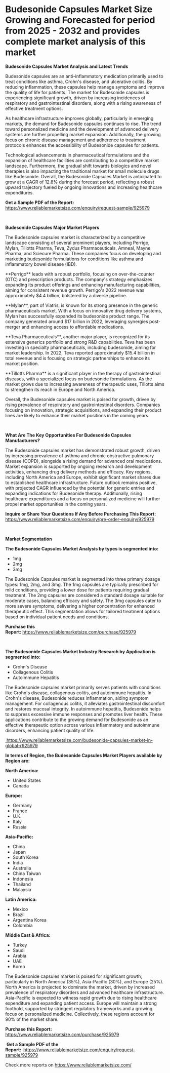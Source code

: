 <p><h1>Budesonide Capsules Market Size Growing and Forecasted for period from 2025 - 2032 and provides complete market analysis of this market</h1></p><p><strong>Budesonide Capsules Market Analysis and Latest Trends</strong></p>
<p><p>Budesonide capsules are an anti-inflammatory medication primarily used to treat conditions like asthma, Crohn's disease, and ulcerative colitis. By reducing inflammation, these capsules help manage symptoms and improve the quality of life for patients. The market for Budesonide capsules is experiencing significant growth, driven by increasing incidences of respiratory and gastrointestinal disorders, along with a rising awareness of effective treatment options.</p><p>As healthcare infrastructure improves globally, particularly in emerging markets, the demand for Budesonide capsules continues to rise. The trend toward personalized medicine and the development of advanced delivery systems are further propelling market expansion. Additionally, the growing focus on chronic disease management and adherence to treatment protocols enhances the accessibility of Budesonide capsules for patients.</p><p>Technological advancements in pharmaceutical formulations and the expansion of healthcare facilities are contributing to a competitive market landscape. Furthermore, the gradual shift towards biologics and novel therapies is also impacting the traditional market for small molecule drugs like Budesonide. Overall, the Budesonide Capsules Market is anticipated to grow at a CAGR of 12.8% during the forecast period, reflecting a robust upward trajectory fueled by ongoing innovations and increasing healthcare expenditures.</p></p>
<p><strong>Get a Sample PDF of the Report:&nbsp;</strong> <a href="https://www.reliablemarketsize.com/enquiry/request-sample/925979?utm_campaign=3120&utm_medium=2&utm_source=Github&utm_content=ia&utm_term=08032025&utm_id=budesonide-capsules">https://www.reliablemarketsize.com/enquiry/request-sample/925979</a></p>
<p>&nbsp;</p>
<p><strong>Budesonide Capsules Major Market Players</strong></p>
<p><p>The Budesonide capsules market is characterized by a competitive landscape consisting of several prominent players, including Perrigo, Mylan, Tillotts Pharma, Teva, Zydus Pharmaceuticals, Amneal, Mayne Pharma, and Sciecure Pharma. These companies focus on developing and marketing budesonide formulations for conditions like asthma and inflammatory bowel disease (IBD).</p><p>**Perrigo** leads with a robust portfolio, focusing on over-the-counter (OTC) and prescription products. The company's strategy emphasizes expanding its product offerings and enhancing manufacturing capabilities, aiming for consistent revenue growth. Perrigo's 2022 revenue was approximately $4.4 billion, bolstered by a diverse pipeline.</p><p>**Mylan**, part of Viatris, is known for its strong presence in the generic pharmaceuticals market. With a focus on innovative drug delivery systems, Mylan has successfully expanded its budesonide product range. The company generated around $17 billion in 2022, leveraging synergies post-merger and enhancing access to affordable medications.</p><p>**Teva Pharmaceuticals**, another major player, is recognized for its extensive generics portfolio and strong R&D capabilities. Teva has been investing in specialty pharmaceuticals, including budesonide, aiming for market leadership. In 2022, Teva reported approximately $15.4 billion in total revenue and is focusing on strategic partnerships to enhance its market position.</p><p>**Tillotts Pharma** is a significant player in the therapy of gastrointestinal diseases, with a specialized focus on budesonide formulations. As the market grows due to increasing awareness of therapeutic uses, Tillotts aims to strengthen its reach in Europe and North America.</p><p>Overall, the Budesonide capsules market is poised for growth, driven by rising prevalence of respiratory and gastrointestinal disorders. Companies focusing on innovation, strategic acquisitions, and expanding their product lines are likely to enhance their market positions in the coming years.</p></p>
<p>&nbsp;</p>
<p><strong>What Are The Key Opportunities For Budesonide Capsules Manufacturers?</strong></p>
<p><p>The Budesonide capsules market has demonstrated robust growth, driven by increasing prevalence of asthma and chronic obstructive pulmonary disease (COPD), alongside a rising demand for advanced oral medications. Market expansion is supported by ongoing research and development activities, enhancing drug delivery methods and efficacy. Key regions, including North America and Europe, exhibit significant market shares due to established healthcare infrastructure. Future outlook remains positive, with projected CAGR influenced by the potential for generic entries and expanding indications for Budesonide therapy. Additionally, rising healthcare expenditures and a focus on personalized medicine will further propel market opportunities in the coming years.</p></p>
<p><strong>Inquire or Share Your Questions If Any Before Purchasing This Report:</strong> <a href="https://www.reliablemarketsize.com/enquiry/pre-order-enquiry/925979?utm_campaign=3120&utm_medium=2&utm_source=Github&utm_content=ia&utm_term=08032025&utm_id=budesonide-capsules">https://www.reliablemarketsize.com/enquiry/pre-order-enquiry/925979</a></p>
<p>&nbsp;</p>
<p><strong>Market Segmentation</strong></p>
<p><strong>The Budesonide Capsules Market Analysis by types is segmented into:</strong></p>
<p><ul><li>1mg</li><li>2mg</li><li>3mg</li></ul></p>
<p><p>The Budesonide Capsules market is segmented into three primary dosage types: 1mg, 2mg, and 3mg. The 1mg capsules are typically prescribed for mild conditions, providing a lower dose for patients requiring gradual treatment. The 2mg capsules are considered a standard dosage suitable for moderate cases, balancing efficacy and safety. The 3mg capsules cater to more severe symptoms, delivering a higher concentration for enhanced therapeutic effect. This segmentation allows for tailored treatment options based on individual patient needs and conditions.</p></p>
<p><strong>Purchase this Report:&nbsp;</strong><a href="https://www.reliablemarketsize.com/purchase/925979?utm_campaign=3120&utm_medium=2&utm_source=Github&utm_content=ia&utm_term=08032025&utm_id=budesonide-capsules">https://www.reliablemarketsize.com/purchase/925979</a></p>
<p>&nbsp;</p>
<p><strong>The Budesonide Capsules Market Industry Research by Application is segmented into:</strong></p>
<p><ul><li>Crohn's Disease</li><li>Collagenous Colitis</li><li>Autoimmune Hepatitis</li></ul></p>
<p><p>The Budesonide capsules market primarily serves patients with conditions like Crohn's disease, collagenous colitis, and autoimmune hepatitis. In Crohn's disease, Budesonide reduces inflammation, aiding symptom management. For collagenous colitis, it alleviates gastrointestinal discomfort and restores mucosal integrity. In autoimmune hepatitis, Budesonide helps to suppress excessive immune responses and promotes liver health. These applications contribute to the growing demand for Budesonide as an effective therapeutic option across various inflammatory and autoimmune disorders, enhancing patient quality of life.</p></p>
<p><a href="https://www.reliablemarketsize.com/budesonide-capsules-market-in-global-r925979?utm_campaign=3120&utm_medium=2&utm_source=Github&utm_content=ia&utm_term=08032025&utm_id=budesonide-capsules">&nbsp;https://www.reliablemarketsize.com/budesonide-capsules-market-in-global-r925979</a></p>
<p><strong>In terms of Region, the Budesonide Capsules Market Players available by Region are:</strong></p>
<p>
    <p> <strong> North America: </strong>
        <ul>
            <li>United States</li>
            <li>Canada</li>
        </ul>
        </p> 
    <p> <strong> Europe: </strong>
        <ul>
            <li>Germany</li>
            <li>France</li>
            <li>U.K.</li>
            <li>Italy</li>
            <li>Russia</li>
        </ul>
        </p> 
    <p> <strong> Asia-Pacific: </strong>
        <ul>
            <li>China</li>
            <li>Japan</li>
            <li>South Korea</li>
            <li>India</li>
            <li>Australia</li>
            <li>China Taiwan</li>
            <li>Indonesia</li>
            <li>Thailand</li>
            <li>Malaysia</li>
        </ul>
        </p> 
    <p> <strong> Latin America: </strong>
        <ul>
            <li>Mexico</li>
            <li>Brazil</li>
            <li>Argentina Korea</li>
            <li>Colombia</li>
        </ul>
        </p> 
    <p> <strong> Middle East & Africa: </strong>
        <ul>
            <li>Turkey</li>
            <li>Saudi</li>
            <li>Arabia</li>
            <li>UAE</li>
            <li>Korea</li>
        </ul>
    </p>
    </p>
<p><p>The Budesonide capsules market is poised for significant growth, particularly in North America (35%), Asia-Pacific (30%), and Europe (25%). North America is projected to dominate the market, driven by increased prevalence of respiratory disorders and advanced healthcare infrastructure. Asia-Pacific is expected to witness rapid growth due to rising healthcare expenditure and expanding patient access. Europe will maintain a strong foothold, supported by stringent regulatory frameworks and a growing focus on personalized medicine. Collectively, these regions account for 90% of the market share.</p></p>
<p><strong>Purchase this Report: </strong><a href="https://www.reliablemarketsize.com/purchase/925979?utm_campaign=3120&utm_medium=2&utm_source=Github&utm_content=ia&utm_term=08032025&utm_id=budesonide-capsules">https://www.reliablemarketsize.com/purchase/925979</a></p>
<p>&nbsp;<strong>Get a Sample PDF of the Report:&nbsp;&nbsp;</strong><a href="https://www.reliablemarketsize.com/enquiry/request-sample/925979?utm_campaign=3120&utm_medium=2&utm_source=Github&utm_content=ia&utm_term=08032025&utm_id=budesonide-capsules">https://www.reliablemarketsize.com/enquiry/request-sample/925979</a></p>
<p><strong></strong></p>
<p>Check more reports on <a href="https://www.reliablemarketsize.com/?utm_campaign=3120&utm_medium=2&utm_source=Github&utm_content=ia&utm_term=08032025&utm_id=budesonide-capsules">https://www.reliablemarketsize.com/</a></p>